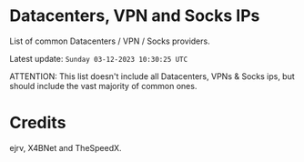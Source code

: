 # Datacenters, VPN and Socks IPs
 
List of common Datacenters / VPN / Socks providers. 

Latest update: `Sunday 03-12-2023 10:30:25 UTC` 

ATTENTION: This list doesn't include all Datacenters, VPNs & Socks ips, 
but should include the vast majority of common ones.

# Credits
ejrv, X4BNet and TheSpeedX.
